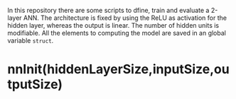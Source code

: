 In this repository there are some scripts to dfine, train and evaluate a 2-layer ANN. The architecture is fixed by using the ReLU as activation for the hidden layer, whereas the output is linear. The number of hidden units is modifiable. All the elements to computing the model are saved in an global variable `struct`.

# nnInit(hiddenLayerSize,inputSize,outputSize)
